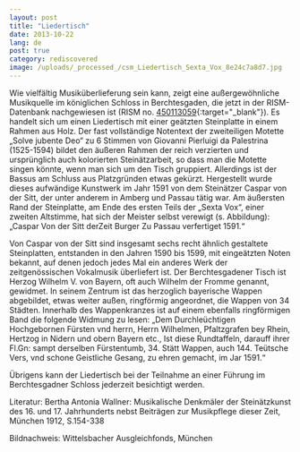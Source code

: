 ```yaml
---
layout: post
title: "Liedertisch"
date: 2013-10-22
lang: de
post: true
category: rediscovered
image: /uploads/_processed_/csm_Liedertisch_Sexta_Vox_8e24c7a8d7.jpg
---
```



Wie vielfältig Musiküberlieferung sein kann, zeigt eine außergewöhnliche Musikquelle im königlichen Schloss in Berchtesgaden, die jetzt in der RISM-Datenbank nachgewiesen ist (RISM no. [450113059](http://opac.rism.info/search?documentid=450113059){:target="_blank"}). Es handelt sich um einen Liedertisch mit einer geätzten Steinplatte in einem Rahmen aus Holz. Der fast vollständige Notentext der zweiteiligen Motette „Solve jubente Deo“ zu 6 Stimmen von Giovanni Pierluigi da Palestrina (1525-1594) bildet den äußeren Rahmen der reich verzierten und ursprünglich auch kolorierten Steinätzarbeit, so dass man die Motette singen könnte, wenn man sich um den Tisch gruppiert. Allerdings ist der Bassus am Schluss aus Platzgründen etwas gekürzt. Hergestellt wurde dieses aufwändige Kunstwerk im Jahr 1591 von dem Steinätzer Caspar von der Sitt, der unter anderem in Amberg und Passau tätig war. Am äußersten Rand der Steinplatte, am Ende des ersten Teils der „Sexta Vox“, einer zweiten Altstimme, hat sich der Meister selbst verewigt (s. Abbildung): „Caspar Von der Sitt derZeit Burger Zu Passau verfertiget 1591.“

Von Caspar von der Sitt sind insgesamt sechs recht ähnlich gestaltete Steinplatten, entstanden in den Jahren 1590 bis 1599, mit eingeätzten Noten bekannt, auf denen jedoch jedes Mal ein anderes Werk der zeitgenössischen Vokalmusik überliefert ist. Der Berchtesgadener Tisch ist Herzog Wilhelm V. von Bayern, oft auch Wilhelm der Fromme genannt, gewidmet. In seinem Zentrum ist das herzoglich bayerische Wappen abgebildet, etwas weiter außen, ringförmig angeordnet, die Wappen von 34 Städten. Innerhalb des Wappenkranzes ist auf einem ebenfalls ringförmigen Band die folgende Widmung zu lesen: „Dem Durchleüchtigen Hochgebornen Fürsten vnd herrn, Herrn Wilhelmen, Pfaltzgrafen bey Rhein, Hertzog in Nidern und obern Bayern etc., Ist diese Rundtaffeln, darauff ihrer Fl.Gn: sampt derselben Fürstentumb, 34. Stätt Wappen, auch 144. Teütsche Vers, vnd schone Geistliche Gesang, zu ehren gemacht, im Jar 1591.“

Übrigens kann der Liedertisch bei der Teilnahme an einer Führung im Berchtesgadner Schloss jederzeit besichtigt werden.

Literatur: Bertha Antonia Wallner: Musikalische Denkmäler der Steinätzkunst des 16. und 17. Jahrhunderts nebst Beiträgen zur Musikpflege dieser Zeit, München 1912, S.154-338

Bildnachweis: Wittelsbacher Ausgleichfonds, München